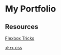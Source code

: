 # My Portfolio

## Resources
[Flexbox Tricks](https://css-tricks.com/snippets/css/a-guide-to-flexbox/#aa-flexbox-tricks)

[```<hr>``` css](https://www.w3schools.com/howto/howto_css_style_hr.asp)